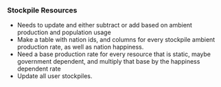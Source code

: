 ### Stockpile Resources
* Needs to update and either subtract or add based on ambient production and population usage
* Make a table with nation ids, and columns for every stockpile ambient production rate, as well as nation happiness. 
* Need a base production rate for every resource that is static, maybe government dependent, and multiply that base by the happiness dependent rate
* Update all user stockpiles. 